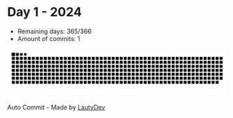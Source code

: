 # Day 1 - 2024

- Remaining days: 365/366
- Amount of commits: 1

<img src="https://raw.githubusercontent.com/AutoCommitDev/AutoCommitDev/output/snake.svg" alt="Snake animation"/>

Auto Commit - Made by [LautyDev](https://github.com/LautyDev)

